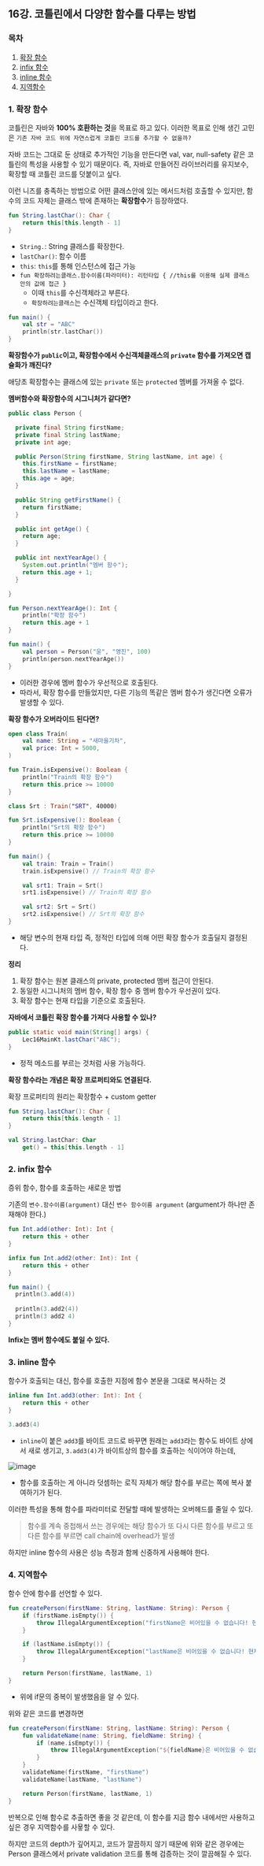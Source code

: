 ## 16강. 코틀린에서 다양한 함수를 다루는 방법

### 목차

1. [확장 함수](#1-확장-함수)
2. [infix 함수](#2-infix-함수)
3. [inline 함수](#3-inline-함수)
4. [지역함수](#4-지역함수)

### 1. 확장 함수

코틀린은 자바와 **100% 호환하는 것**을 목표로 하고 있다.
이러한 목표로 인해 생긴 고민은 `기존 자바 코드 위에 자연스럽게 코틀린 코드를 추가할 수 없을까?`

자바 코드는 그대로 둔 상태로 추가적인 기능을 만든다면 val, var, null-safety 같은 코틀린의 특성을 사용할 수 있기 때문이다.
즉, 자바로 만들어진 라이브러리를 유지보수, 확장할 때 코틀린 코드를 덧붙이고 싶다.

이런 니즈를 충족하는 방법으로 어떤 클래스안에 있는 메서드처럼 호출할 수 있지만, 함수의 코드 자체는 클래스 밖에 존재하는 **확장함수**가 등장하였다. 

```kotlin
fun String.lastChar(): Char {
    return this[this.length - 1]
}
```
- `String.`: String 클래스를 확장한다.
- `lastChar()`: 함수 이름 
- `this`: `this`를 통해 인스턴스에 접근 가능
- `fun 확장하려는클래스.함수이름(파라미터): 리턴타입 { //this를 이용해 실제 클래스 안의 값에 접근 }`
  - 이때 `this`를 수신객체라고 부른다.
  - `확장하려는클래스`는 수신객체 타입이라고 한다. 

```kotlin
fun main() {
    val str = "ABC"
    println(str.lastChar())
}
```

**확장함수가 `public`이고, 확장함수에서 수신객체클래스의 `private` 함수를 가져오면 캡슐화가 깨진다?**

애당초 확장함수는 클래스에 있는 `private` 또는 `protected` 멤버를 가져올 수 없다. 

**멤버함수와 확장함수의 시그니처가 같다면?**

```java
public class Person {

  private final String firstName;
  private final String lastName;
  private int age;

  public Person(String firstName, String lastName, int age) {
    this.firstName = firstName;
    this.lastName = lastName;
    this.age = age;
  }

  public String getFirstName() {
    return firstName;
  }

  public int getAge() {
    return age;
  }

  public int nextYearAge() {
    System.out.println("멤버 함수");
    return this.age + 1;
  }

}
```

```kotlin
fun Person.nextYearAge(): Int {
    println("확장 함수")
    return this.age + 1
}

fun main() {
    val person = Person("윤", "영진", 100)
    println(person.nextYearAge())
}
```
- 이러한 경우에 멤버 함수가 우선적으로 호출된다.
- 따라서, 확장 함수를 만들었지만, 다른 기능의 똑같은 멤버 함수가 생긴다면 오류가 발생할 수 있다.

**확장 함수가 오버라이드 된다면?**

```kotlin
open class Train(
    val name: String = "새마을기차",
    val price: Int = 5000,
)

fun Train.isExpensive(): Boolean {
    println("Train의 확장 함수")
    return this.price >= 10000
}

class Srt : Train("SRT", 40000)

fun Srt.isExpensive(): Boolean {
    println("Srt의 확장 함수")
    return this.price >= 10000
}

```

```kotlin
fun main() {
    val train: Train = Train()
    train.isExpensive() // Train의 확장 함수

    val srt1: Train = Srt()
    srt1.isExpensive() // Train의 확장 함수

    val srt2: Srt = Srt()
    srt2.isExpensive() // Srt의 확장 함수
}
```
- 해당 변수의 현재 타입 즉, 정적인 타입에 의해 어떤 확장 함수가 호출딜지 결정된다.

**정리**
1. 확장 함수는 원본 클래스의 private, protected 멤버 접근이 안된다.
2. 동일한 시그니처의 멤버 함수, 확장 함수 중 멤버 함수가 우선권이 있다. 
3. 확장 함수는 현재 타입을 기준으로 호출된다.

**자바에서 코틀린 확장 함수를 가져다 사용할 수 있나?**

```java
public static void main(String[] args) {
    Lec16MainKt.lastChar("ABC");    
}
```
- 정적 메소드를 부르는 것처럼 사용 가능하다. 

**확장 함수라는 개념은 확장 프로퍼티와도 연결된다.**

확장 프로퍼티의 원리는 확장함수 + custom getter

```kotlin
fun String.lastChar(): Char {
    return this[this.length - 1]
}

val String.lastChar: Char
    get() = this[this.length - 1]
```

### 2. infix 함수

증위 함수, 함수를 호출하는 새로운 방법

기존의 `변수.함수이름(argument)` 대신 `변수 함수이름 argument` (argument가 하나만 존재해야 한다.)

```kotlin
fun Int.add(other: Int): Int {
    return this + other
}

infix fun Int.add2(other: Int): Int {
    return this + other
}

fun main() {
  println(3.add(4))
  
  println(3.add2(4))
  println(3 add2 4)
}
```

**Infix는 멤버 함수에도 붙일 수 있다.**

### 3. inline 함수

함수가 호출되는 대신, 함수를 호출한 지점에 함수 본문을 그대로 복사하는 것

```kotlin
inline fun Int.add3(other: Int): Int {
    return this + other
}

3.add3(4)
```
- `inline`이 붙은 `add3`를 바이트 코드로 바꾸면 원래는 `add3`라는 함수도 바이트 상에서 새로 생기고, `3.add3(4)`가 바이트상의 함수를 호출하는 식이어야 하는데,

![image](https://github.com/yoon-youngjin/java-to-kotlin-starter-guide/assets/83503188/93f5e5c2-5b90-42b8-b924-8d8eaa2f9015)
- 함수를 호출하는 게 아니라 덧셈하는 로직 자체가 해당 함수를 부르는 쪽에 복사 붙여하기가 된다.

이러한 특성을 통해 함수를 파라미터로 전달할 때에 발생하는 오버헤드를 줄일 수 있다.

> 함수를 계속 중첩해서 쓰는 경우에는 해당 함수가 또 다시 다른 함수를 부르고 또 다른 함수를 부르면 call chain에 overhead가 발생

하지만 inline 함수의 사용은 성능 측정과 함께 신중하게 사용해야 한다.

### 4. 지역함수

함수 안에 함수를 선언할 수 있다. 

```kotlin
fun createPerson(firstName: String, lastName: String): Person {
    if (firstName.isEmpty()) {
        throw IllegalArgumentException("firstName은 비어있을 수 없습니다! 현재 값 : $firstName")
    }

    if (lastName.isEmpty()) {
        throw IllegalArgumentException("lastName은 비어있을 수 없습니다! 현재 값 : $lastName")
    }

    return Person(firstName, lastName, 1)
}
```
- 위에 if문의 중복이 발생했음을 알 수 있다. 

위와 같은 코드를 변경하면

```kotlin
fun createPerson(firstName: String, lastName: String): Person {
    fun validateName(name: String, fieldName: String) {
        if (name.isEmpty()) {
            throw IllegalArgumentException("${fieldName}은 비어있을 수 없습니다! 현재 값 : $name")
        }
    }
    validateName(firstName, "firstName")
    validateName(lastName, "lastName")

    return Person(firstName, lastName, 1)
}
```

반복으로 인해 함수로 추출하면 좋을 것 같은데, 이 함수를 지금 함수 내에서만 사용하고 싶은 경우 지역함수를 사욯할 수 있다.

하지만 코드의 depth가 깊어지고, 코드가 깔끔하지 않기 때문에 위와 같은 경우에는 Person 클래스에서 private validation 코드를 통해 검증하는 것이 깔끔해질 수 있다.
